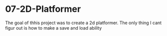 # 07-2D-Platformer

The goal of thhis project was to create a 2d platformer. The only thing I cant figur out is how to make a save and load ability
